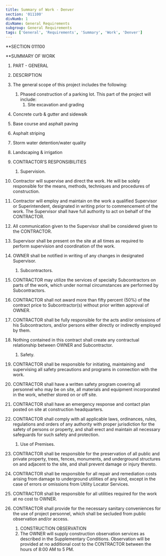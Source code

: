 ```yaml
---
title: Summary of Work - Denver
section: '011100'
divNumb: 1
divName: General Requirements
subgroup: General Requirements
tags: ['General', 'Requirements', 'Summary', 'Work', 'Denver']
---
```


\*\*SECTION 011100

\*\*SUMMARY OF WORK

1. PART - GENERAL
1. DESCRIPTION
1. The general scope of this project includes the following:
   1. Phased construction of a parking lot. This part of the project will include:
      1. Site excavation and grading
1. Concrete curb & gutter and sidewalk
1. Base course and asphalt paving
1. Asphalt striping
1. Storm water detention/water quality
1. Landscaping & irrigation

1. CONTRACTOR’S RESPONSIBILITIES

   1. Supervision.

1. Contractor will supervise and direct the work. He will be solely responsible for the means, methods, techniques and procedures of construction.
1. Contractor will employ and maintain on the work a qualified Supervisor or Superintendent, designated in writing prior to commencement of the work. The Supervisor shall have full authority to act on behalf of the CONTRACTOR.
1. All communication given to the Supervisor shall be considered given to the CONTRACTOR.
1. Supervisor shall be present on the site at all times as required to perform supervision and coordination of the work.
1. OWNER shall be notified in writing of any changes in designated Supervisor.
   1. Subcontractors.
1. CONTRACTOR may utilize the services of specialty Subcontractors on parts of the work, which under normal circumstances are performed by Subcontractors.
1. CONTRACTOR shall not award more than fifty percent (50%) of the contract price to Subcontractor(s) without prior written approval of OWNER.
1. CONTRACTOR shall be fully responsible for the acts and/or omissions of his Subcontractors, and/or persons either directly or indirectly employed by them.
1. Nothing contained in this contract shall create any contractual relationship between OWNER and Subcontractor.
   1. Safety.
1. CONTRACTOR shall be responsible for initiating, maintaining and supervising all safety precautions and programs in connection with the work.
1. CONTRACTOR shall have a written safety program covering all personnel who may be on site, all materials and equipment incorporated in the work, whether stored on or off site.
1. CONTRACTOR shall have an emergency response and contact plan posted on site at construction headquarters.
1. CONTRACTOR shall comply with all applicable laws, ordinances, rules, regulations and orders of any authority with proper jurisdiction for the safety of persons or property, and shall erect and maintain all necessary safeguards for such safety and protection.
   1. Use of Premises.
1. CONTRACTOR shall be responsible for the preservation of all public and private property, trees, fences, monuments, and underground structures on and adjacent to the site, and shall prevent damage or injury thereto.
1. CONTRACTOR shall be responsible for all repair and remediation costs arising from damage to underground utilities of any kind, except in the case of errors or omissions from Utility Locator Services.
1. CONTRACTOR shall be responsible for all utilities required for the work at no cost to OWNER.
1. CONTRACTOR shall provide for the necessary sanitary conveniences for the use of project personnel, which shall be secluded from public observation and/or access.
   1. CONSTRUCTION OBSERVATION
   1. The OWNER will supply construction observation services as described in the Supplementary Conditions. Observation will be provided at no additional cost to the CONTRACTOR between the hours of 8:00 AM to 5 PM.
